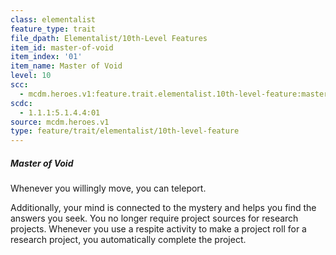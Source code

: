 ```yaml
---
class: elementalist
feature_type: trait
file_dpath: Elementalist/10th-Level Features
item_id: master-of-void
item_index: '01'
item_name: Master of Void
level: 10
scc:
  - mcdm.heroes.v1:feature.trait.elementalist.10th-level-feature:master-of-void
scdc:
  - 1.1.1:5.1.4.4:01
source: mcdm.heroes.v1
type: feature/trait/elementalist/10th-level-feature
---
```


##### Master of Void

Whenever you willingly move, you can teleport.

Additionally, your mind is connected to the mystery and helps you find the answers you seek. You no longer require project sources for research projects. Whenever you use a respite activity to make a project roll for a research project, you automatically complete the project.

